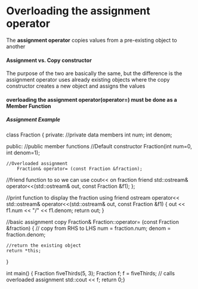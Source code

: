 # **Overloading the assignment operator**

The **assignment operator** copies values from a pre-existing object to another

#### Assignment vs. Copy constructor

The purpose of the two are basically the same, but the difference is the assignment operator uses already existing objects
  where the copy constructor creates a new object and assigns the values

#### overloading the assignment operator(operator=) must be done as a **Member Function**

##### **Assignment Example**

class Fraction
{
private: //private data members
	int num;
	int denom;
 
public: //public member functions
    //Default constructor
    Fraction(int num=0, int denom=1);
 
    //Overloaded assignment
        Fraction& operator= (const Fraction &fraction);
  //friend function to so we can use cout<< on fraction
	friend std::ostream& operator<<(std::ostream& out, const Fraction &f1);
};
 
 //print function to display the fraction using friend ostream operator<<
std::ostream& operator<<(std::ostream& out, const Fraction &f1)
{
	out << f1.num << "/" << f1.denom;
	return out;
}
 
//basic assignment copy
Fraction& Fraction::operator= (const Fraction &fraction)
{
    // copy from RHS to LHS
    num = fraction.num;
    denom = fraction.denom;
 
    //return the existing object
    return *this;
}
 
int main()
{
    Fraction fiveThirds(5, 3);
    Fraction f;
    f = fiveThirds; // calls overloaded assignment
    std::cout << f;
    return 0;}
